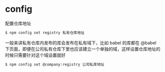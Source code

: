 # config

配置仓库地址

```bash
$ npm config set registry 私有仓库地址
```

一般来讲私有仓库内发布的库会发布在私有域下，比如 babel 的库都在 @babel 下页面，即便在公司私有仓库下里也应该建立一个单独的域，这样设置仓库地址的时候只需要针对这个域设置就好

```bash
$ npm config set @company:registry 公司私库地址
```

